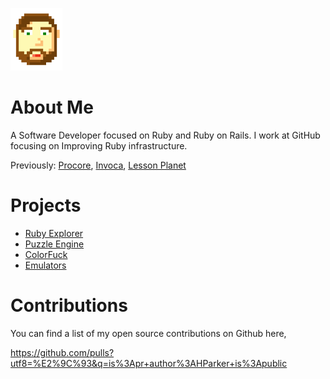 []()

<img class="profile-picture" src="me.png" height="100px">


# About Me

A Software Developer focused on Ruby and Ruby on Rails. I work at
GitHub focusing on Improving Ruby infrastructure.

Previously: [Procore](https://www.procore.com/), [Invoca](https://www.invoca.com/), [Lesson Planet](https://www.lessonplanet.com/)

# Projects

- [Ruby Explorer](ruby-explorer)
- [Puzzle Engine](puzzle-engine)
- [ColorFuck](color-fuck)
- [Emulators](emulators)

# Contributions

You can find a list of my open source contributions on Github here,

https://github.com/pulls?utf8=%E2%9C%93&q=is%3Apr+author%3AHParker+is%3Apublic
